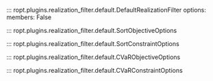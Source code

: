 ::: ropt.plugins.realization_filter.default.DefaultRealizationFilter
    options:
        members: False

::: ropt.plugins.realization_filter.default.SortObjectiveOptions

::: ropt.plugins.realization_filter.default.SortConstraintOptions

::: ropt.plugins.realization_filter.default.CVaRObjectiveOptions

::: ropt.plugins.realization_filter.default.CVaRConstraintOptions
